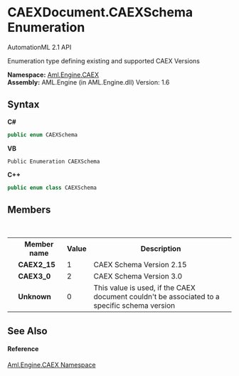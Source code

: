 # CAEXDocument.CAEXSchema Enumeration
AutomationML 2.1 API 

Enumeration type defining existing and supported CAEX Versions

**Namespace:**&nbsp;<a href="N_Aml_Engine_CAEX">Aml.Engine.CAEX</a><br />**Assembly:**&nbsp;AML.Engine (in AML.Engine.dll) Version: 1.6

## Syntax

**C#**<br />
``` C#
public enum CAEXSchema
```

**VB**<br />
``` VB
Public Enumeration CAEXSchema
```

**C++**<br />
``` C++
public enum class CAEXSchema
```


## Members
&nbsp;<table><tr><th></th><th>Member name</th><th>Value</th><th>Description</th></tr><tr><td /><td target="F:Aml.Engine.CAEX.CAEXDocument.CAEXSchema.CAEX2_15">**CAEX2_15**</td><td>1</td><td>CAEX Schema Version 2.15</td></tr><tr><td /><td target="F:Aml.Engine.CAEX.CAEXDocument.CAEXSchema.CAEX3_0">**CAEX3_0**</td><td>2</td><td>CAEX Schema Version 3.0</td></tr><tr><td /><td target="F:Aml.Engine.CAEX.CAEXDocument.CAEXSchema.Unknown">**Unknown**</td><td>0</td><td>This value is used, if the CAEX document couldn't be associated to a specific schema version</td></tr></table>

## See Also


#### Reference
<a href="N_Aml_Engine_CAEX">Aml.Engine.CAEX Namespace</a><br />